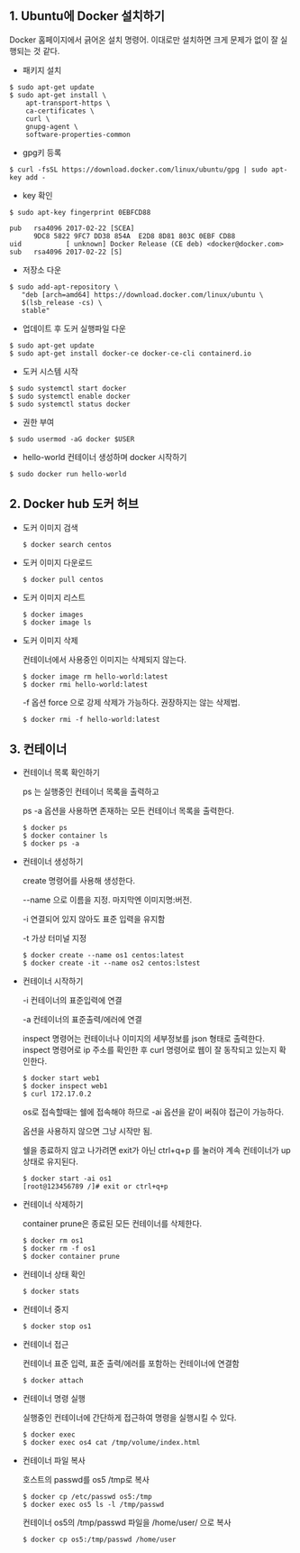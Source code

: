 

## 1. Ubuntu에 Docker 설치하기



Docker 홈페이지에서 긁어온 설치 명령어. 이대로만 설치하면 크게 문제가 없이 잘 실행되는 것 같다.

* 패키지 설치

```
$ sudo apt-get update
$ sudo apt-get install \
    apt-transport-https \
    ca-certificates \
    curl \
    gnupg-agent \
    software-properties-common
```

* gpg키 등록

```
$ curl -fsSL https://download.docker.com/linux/ubuntu/gpg | sudo apt-key add -
```

* key 확인

```
$ sudo apt-key fingerprint 0EBFCD88

pub   rsa4096 2017-02-22 [SCEA]
      9DC8 5822 9FC7 DD38 854A  E2D8 8D81 803C 0EBF CD88
uid           [ unknown] Docker Release (CE deb) <docker@docker.com>
sub   rsa4096 2017-02-22 [S]
```

* 저장소 다운

```
$ sudo add-apt-repository \
   "deb [arch=amd64] https://download.docker.com/linux/ubuntu \
   $(lsb_release -cs) \
   stable"
```

* 업데이트 후 도커 실행파일 다운

```
$ sudo apt-get update
$ sudo apt-get install docker-ce docker-ce-cli containerd.io
```

* 도커 시스템 시작

```
$ sudo systemctl start docker
$ sudo systemctl enable docker
$ sudo systemctl status docker
```

* 권한 부여

```
$ sudo usermod -aG docker $USER
```

* hello-world 컨테이너 생성하며 docker 시작하기

```
$ sudo docker run hello-world
```



## 2. Docker hub 도커 허브 

* 도커 이미지 검색

  ```
  $ docker search centos
  ```

* 도커 이미지 다운로드

  ```
  $ docker pull centos
  ```

* 도커 이미지 리스트 

  ```
  $ docker images 
  $ docker image ls
  ```

* 도커 이미지 삭제

  컨테이너에서 사용중인 이미지는 삭제되지 않는다.

  ```
  $ docker image rm hello-world:latest
  $ docker rmi hello-world:latest
  ```

  -f 옵션 force 으로 강제 삭제가 가능하다. 권장하지는 않는 삭제법.

  ```
  $ docker rmi -f hello-world:latest
  ```



## 3. 컨테이너

* 컨테이너 목록 확인하기

  ps 는 실행중인 컨테이너 목록을 출력하고

  ps -a 옵션을 사용하면 존재하는 모든 컨테이너 목록을 출력한다.

  ```
  $ docker ps
  $ docker container ls
  $ docker ps -a
  ```

* 컨테이너 생성하기

  create 명령어를 사용해 생성한다. 

  --name 으로 이름을 지정. 마지막엔 이미지명:버전.

  -i 연결되어 있지 않아도 표준 입력을 유지함

  -t 가상 터미널 지정

  ```
  $ docker create --name os1 centos:latest
  $ docker create -it --name os2 centos:lstest
  ```

* 컨테이너 시작하기

  -i 컨테이너의 표준입력에 연결

  -a 컨테이너의 표준출력/에러에 연결

  inspect 명령어는 컨테이너나 이미지의 세부정보를 json 형태로 출력한다. inspect 명령어로 ip 주소를 확인한 후 curl 명령어로 웹이 잘 동작되고 있는지 확인한다.

  ```
  $ docker start web1
  $ docker inspect web1
  $ curl 172.17.0.2
  ```

  os로 접속할때는 쉘에 접속해야 하므로 -ai 옵션을 같이 써줘야 접근이 가능하다.

  옵션을 사용하지 않으면 그냥 시작만 됨.

  쉘을 종료하지 않고 나가려면 exit가 아닌 ctrl+q+p 를 눌러야 계속 컨테이너가 up 상태로 유지된다.

  ```
  $ docker start -ai os1
  [root@123456789 /]# exit or ctrl+q+p
  ```

* 컨테이너 삭제하기

  container prune은 종료된 모든 컨테이너를 삭제한다.

  ```
  $ docker rm os1
  $ docker rm -f os1
  $ docker container prune
  ```

* 컨테이너 상태 확인

  ```
  $ docker stats
  ```

* 컨테이너 중지

  ```
  $ docker stop os1
  ```

* 컨테이너 접근

  컨테이너 표준 입력, 표준 출력/에러를 포함하는 컨테이너에 연결함

  ```
  $ docker attach
  ```

* 컨테이너 명령 실행

  실행중인 컨테이너에 간단하게 접근하여 명령을 실행시킬 수 있다.

  ```
  $ docker exec
  $ docker exec os4 cat /tmp/volume/index.html
  ```

* 컨테이너 파일 복사 

  호스트의 passwd를 os5 /tmp로 복사

  ```
  $ docker cp /etc/passwd os5:/tmp
  $ docker exec os5 ls -l /tmp/passwd
  ```

  컨테이너 os5의 /tmp/passwd 파일을 /home/user/ 으로 복사

  ```
  $ docker cp os5:/tmp/passwd /home/user
  ```

  

